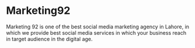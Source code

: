 # Marketing92
Marketing 92 is one of the best social media marketing  agency in Lahore, in which we provide best social media services in which your business reach in target audience in the digital age.

